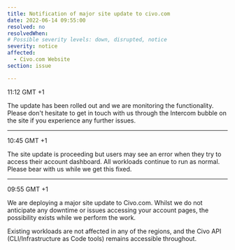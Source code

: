```yaml
---
title: Notification of major site update to civo.com
date: 2022-06-14 09:55:00 
resolved: no
resolvedWhen: 
# Possible severity levels: down, disrupted, notice
severity: notice
affected:
  - Civo.com Website
section: issue

---
```


11:12 GMT +1

The update has been rolled out and we are monitoring the functionality. Please don't hesitate to get in touch with us through the Intercom bubble on the site if you experience any further issues.

---

10:45 GMT +1

The site update is proceeding but users may see an error when they try to access their account dashboard. All workloads continue to run as normal. Please bear with us while we get this fixed.

---

09:55 GMT +1

We are deploying a major site update to Civo.com. Whilst we do not anticipate any downtime or issues accessing your account pages, the possibility exists while we perform the work.

Existing workloads are not affected in any of the regions, and the Civo API (CLI/Infrastructure as Code tools) remains accessible throughout.
